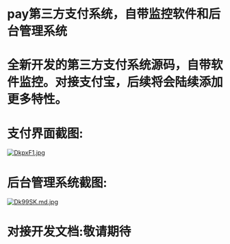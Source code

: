 #  pay第三方支付系统，自带监控软件和后台管理系统
# 全新开发的第三方支付系统源码，自带软件监控。对接支付宝，后续将会陆续添加更多特性。
# 支付界面截图:
[![DkpxF1.jpg](https://s3.ax1x.com/2020/11/16/DkpxF1.jpg)](https://imgchr.com/i/DkpxF1)
# 后台管理系统截图:
[![Dk99SK.md.jpg](https://s3.ax1x.com/2020/11/16/Dk99SK.md.jpg)](https://imgchr.com/i/Dk99SK)
# 对接开发文档:敬请期待
